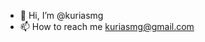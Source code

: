 - 👋 Hi, I’m @kuriasmg
- 📫 How to reach me kuriasmg@gmail.com

<!---
kuriasmg/kuriasmg is a ✨ special ✨ repository because its `README.md` (this file) appears on your GitHub profile.
You can click the Preview link to take a look at your changes.
--->
